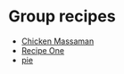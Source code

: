 # Group recipes

- [Chicken Massaman](chicken-massaman.md)
- [Recipe One](Recipeone.md)
- [pie](pie.md)